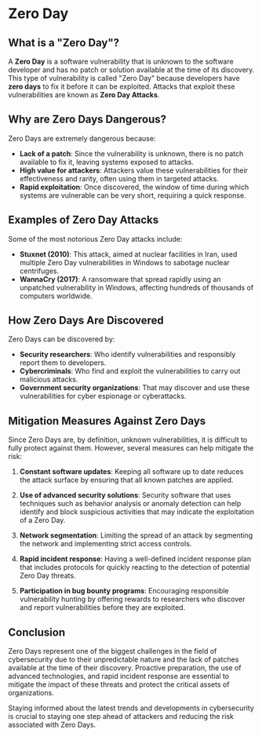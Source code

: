 # Zero Day

## What is a "Zero Day"?

A **Zero Day** is a software vulnerability that is unknown to the software developer and has no patch or solution available at the time of its discovery. This type of vulnerability is called "Zero Day" because developers have **zero days** to fix it before it can be exploited. Attacks that exploit these vulnerabilities are known as **Zero Day Attacks**.

## Why are Zero Days Dangerous?

Zero Days are extremely dangerous because:
- **Lack of a patch**: Since the vulnerability is unknown, there is no patch available to fix it, leaving systems exposed to attacks.
- **High value for attackers**: Attackers value these vulnerabilities for their effectiveness and rarity, often using them in targeted attacks.
- **Rapid exploitation**: Once discovered, the window of time during which systems are vulnerable can be very short, requiring a quick response.

## Examples of Zero Day Attacks

Some of the most notorious Zero Day attacks include:
- **Stuxnet (2010)**: This attack, aimed at nuclear facilities in Iran, used multiple Zero Day vulnerabilities in Windows to sabotage nuclear centrifuges.
- **WannaCry (2017)**: A ransomware that spread rapidly using an unpatched vulnerability in Windows, affecting hundreds of thousands of computers worldwide.

## How Zero Days Are Discovered

Zero Days can be discovered by:
- **Security researchers**: Who identify vulnerabilities and responsibly report them to developers.
- **Cybercriminals**: Who find and exploit the vulnerabilities to carry out malicious attacks.
- **Government security organizations**: That may discover and use these vulnerabilities for cyber espionage or cyberattacks.

## Mitigation Measures Against Zero Days

Since Zero Days are, by definition, unknown vulnerabilities, it is difficult to fully protect against them. However, several measures can help mitigate the risk:

1. **Constant software updates**: Keeping all software up to date reduces the attack surface by ensuring that all known patches are applied.

2. **Use of advanced security solutions**: Security software that uses techniques such as behavior analysis or anomaly detection can help identify and block suspicious activities that may indicate the exploitation of a Zero Day.

3. **Network segmentation**: Limiting the spread of an attack by segmenting the network and implementing strict access controls.

4. **Rapid incident response**: Having a well-defined incident response plan that includes protocols for quickly reacting to the detection of potential Zero Day threats.

5. **Participation in bug bounty programs**: Encouraging responsible vulnerability hunting by offering rewards to researchers who discover and report vulnerabilities before they are exploited.

## Conclusion

Zero Days represent one of the biggest challenges in the field of cybersecurity due to their unpredictable nature and the lack of patches available at the time of their discovery. Proactive preparation, the use of advanced technologies, and rapid incident response are essential to mitigate the impact of these threats and protect the critical assets of organizations.

Staying informed about the latest trends and developments in cybersecurity is crucial to staying one step ahead of attackers and reducing the risk associated with Zero Days.
